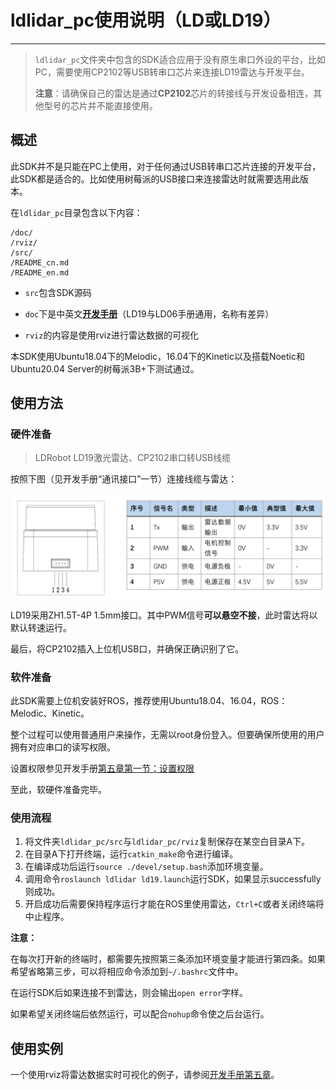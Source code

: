 # ldlidar_pc使用说明（LD或LD19）

---

> `ldlidar_pc`文件夹中包含的SDK适合应用于没有原生串口外设的平台，比如PC，需要使用CP2102等USB转串口芯片来连接LD19雷达与开发平台。
>
> **注意**：请确保自己的雷达是通过**CP2102**芯片的转接线与开发设备相连，其他型号的芯片并不能直接使用。

## 概述

此SDK并不是只能在PC上使用，对于任何通过USB转串口芯片连接的开发平台，此SDK都是适合的。比如使用树莓派的USB接口来连接雷达时就需要选用此版本。

在`ldlidar_pc`目录包含以下内容：

``` 
/doc/
/rviz/
/src/
/README_cn.md
/README_en.md
```

- `src`包含SDK源码

- `doc`下是中英文[**开发手册**](./doc/LDROBOT_LD06_开发手册_v1.0.pdf)（LD19与LD06手册通用，名称有差异）

- `rviz`的内容是使用rviz进行雷达数据的可视化

本SDK使用Ubuntu18.04下的Melodic，16.04下的Kinetic以及搭载Noetic和Ubuntu20.04 Server的树莓派3B+下测试通过。

## 使用方法

### 硬件准备

> LDRobot LD19激光雷达、CP2102串口转USB线缆

按照下图（见开发手册“通讯接口”一节）连接线缆与雷达：

![LD19通讯接口图](pic/image-20210802170439262.png)

LD19采用ZH1.5T-4P 1.5mm接口。其中PWM信号**可以悬空不接**，此时雷达将以默认转速运行。

最后，将CP2102插入上位机USB口，并确保正确识别了它。

### 软件准备

此SDK需要上位机安装好ROS，推荐使用Ubuntu18.04、16.04，ROS：Melodic、Kinetic。

整个过程可以使用普通用户来操作，无需以root身份登入。但要确保所使用的用户拥有对应串口的读写权限。

设置权限参见开发手册[第五章第一节：设置权限](./doc/LDROBOT_LD06_开发手册_v1.0.pdf)

至此，软硬件准备完毕。

### 使用流程

1. 将文件夹`ldlidar_pc/src`与`ldlidar_pc/rviz`复制保存在某空白目录A下。
2. 在目录A下打开终端，运行`catkin_make`命令进行编译。
3. 在编译成功后运行`source ./devel/setup.bash`添加环境变量。
4. 调用命令`roslaunch ldlidar ld19.launch`运行SDK，如果显示successfully则成功。
5. 开启成功后需要保持程序运行才能在ROS里使用雷达，`Ctrl+C`或者关闭终端将中止程序。

**注意：**

在每次打开新的终端时，都需要先按照第三条添加环境变量才能进行第四条。如果希望省略第三步，可以将相应命令添加到`~/.bashrc`文件中。

在运行SDK后如果连接不到雷达，则会输出`open error`字样。

如果希望关闭终端后依然运行，可以配合`nohup`命令使之后台运行。

## 使用实例

一个使用rviz将雷达数据实时可视化的例子，请参阅[开发手册第五章](./doc/LDROBOT_LD06_开发手册_v1.0.pdf)。

